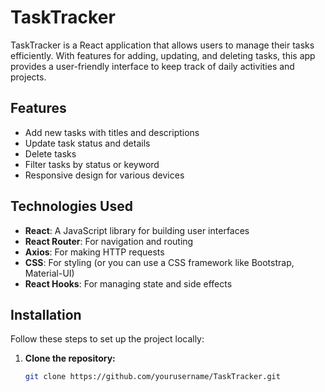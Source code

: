 # TaskTracker

TaskTracker is a React application that allows users to manage their tasks efficiently. With features for adding, updating, and deleting tasks, this app provides a user-friendly interface to keep track of daily activities and projects.


## Features

- Add new tasks with titles and descriptions
- Update task status and details
- Delete tasks
- Filter tasks by status or keyword
- Responsive design for various devices

## Technologies Used

- **React**: A JavaScript library for building user interfaces
- **React Router**: For navigation and routing
- **Axios**: For making HTTP requests
- **CSS**: For styling (or you can use a CSS framework like Bootstrap, Material-UI)
- **React Hooks**: For managing state and side effects

## Installation

Follow these steps to set up the project locally:

1. **Clone the repository:**

   ```bash
   git clone https://github.com/yourusername/TaskTracker.git

